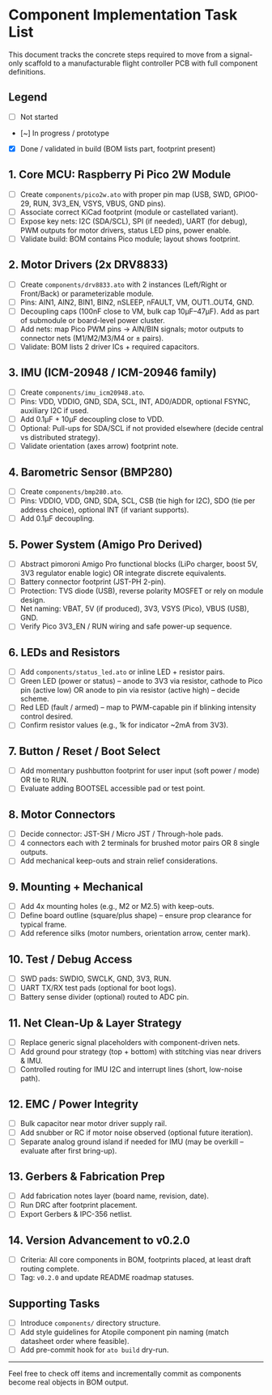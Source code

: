 # Component Implementation Task List

This document tracks the concrete steps required to move from a signal-only scaffold to a manufacturable flight controller PCB with full component definitions.

## Legend
- [ ] Not started
- [~] In progress / prototype
- [x] Done / validated in build (BOM lists part, footprint present)

## 1. Core MCU: Raspberry Pi Pico 2W Module
- [ ] Create `components/pico2w.ato` with proper pin map (USB, SWD, GPIO0-29, RUN, 3V3_EN, VSYS, VBUS, GND pins). 
- [ ] Associate correct KiCad footprint (module or castellated variant). 
- [ ] Expose key nets: I2C (SDA/SCL), SPI (if needed), UART (for debug), PWM outputs for motor drivers, status LED pins, power enable.
- [ ] Validate build: BOM contains Pico module; layout shows footprint.

## 2. Motor Drivers (2x DRV8833)
- [ ] Create `components/drv8833.ato` with 2 instances (Left/Right or Front/Back) or parameterizable module.
- [ ] Pins: AIN1, AIN2, BIN1, BIN2, nSLEEP, nFAULT, VM, OUT1..OUT4, GND.
- [ ] Decoupling caps (100nF close to VM, bulk cap 10µF–47µF). Add as part of submodule or board-level power cluster.
- [ ] Add nets: map Pico PWM pins → AIN/BIN signals; motor outputs to connector nets (M1/M2/M3/M4 or ± pairs).
- [ ] Validate: BOM lists 2 driver ICs + required capacitors.

## 3. IMU (ICM-20948 / ICM-20946 family)
- [ ] Create `components/imu_icm20948.ato`.
- [ ] Pins: VDD, VDDIO, GND, SDA, SCL, INT, AD0/ADDR, optional FSYNC, auxiliary I2C if used.
- [ ] Add 0.1µF + 10µF decoupling close to VDD.
- [ ] Optional: Pull-ups for SDA/SCL if not provided elsewhere (decide central vs distributed strategy).
- [ ] Validate orientation (axes arrow) footprint note.

## 4. Barometric Sensor (BMP280)
- [ ] Create `components/bmp280.ato`.
- [ ] Pins: VDDIO, VDD, GND, SDA, SCL, CSB (tie high for I2C), SDO (tie per address choice), optional INT (if variant supports).
- [ ] Add 0.1µF decoupling.

## 5. Power System (Amigo Pro Derived)
- [ ] Abstract pimoroni Amigo Pro functional blocks (LiPo charger, boost 5V, 3V3 regulator enable logic) OR integrate discrete equivalents.
- [ ] Battery connector footprint (JST-PH 2-pin).
- [ ] Protection: TVS diode (USB), reverse polarity MOSFET or rely on module design.
- [ ] Net naming: VBAT, 5V (if produced), 3V3, VSYS (Pico), VBUS (USB), GND.
- [ ] Verify Pico 3V3_EN / RUN wiring and safe power-up sequence.

## 6. LEDs and Resistors
- [ ] Add `components/status_led.ato` or inline LED + resistor pairs.
- [ ] Green LED (power or status) – anode to 3V3 via resistor, cathode to Pico pin (active low) OR anode to pin via resistor (active high) – decide scheme.
- [ ] Red LED (fault / armed) – map to PWM-capable pin if blinking intensity control desired.
- [ ] Confirm resistor values (e.g., 1k for indicator ~2mA from 3V3).

## 7. Button / Reset / Boot Select
- [ ] Add momentary pushbutton footprint for user input (soft power / mode) OR tie to RUN.
- [ ] Evaluate adding BOOTSEL accessible pad or test point.

## 8. Motor Connectors
- [ ] Decide connector: JST-SH / Micro JST / Through-hole pads.
- [ ] 4 connectors each with 2 terminals for brushed motor pairs OR 8 single outputs.
- [ ] Add mechanical keep-outs and strain relief considerations.

## 9. Mounting + Mechanical
- [ ] Add 4x mounting holes (e.g., M2 or M2.5) with keep-outs.
- [ ] Define board outline (square/plus shape) – ensure prop clearance for typical frame.
- [ ] Add reference silks (motor numbers, orientation arrow, center mark).

## 10. Test / Debug Access
- [ ] SWD pads: SWDIO, SWCLK, GND, 3V3, RUN.
- [ ] UART TX/RX test pads (optional for boot logs).
- [ ] Battery sense divider (optional) routed to ADC pin.

## 11. Net Clean-Up & Layer Strategy
- [ ] Replace generic signal placeholders with component-driven nets.
- [ ] Add ground pour strategy (top + bottom) with stitching vias near drivers & IMU.
- [ ] Controlled routing for IMU I2C and interrupt lines (short, low-noise path).

## 12. EMC / Power Integrity
- [ ] Bulk capacitor near motor driver supply rail.
- [ ] Add snubber or RC if motor noise observed (optional future iteration).
- [ ] Separate analog ground island if needed for IMU (may be overkill – evaluate after first bring-up).

## 13. Gerbers & Fabrication Prep
- [ ] Add fabrication notes layer (board name, revision, date).
- [ ] Run DRC after footprint placement.
- [ ] Export Gerbers & IPC-356 netlist.

## 14. Version Advancement to v0.2.0
- [ ] Criteria: All core components in BOM, footprints placed, at least draft routing complete.
- [ ] Tag: `v0.2.0` and update README roadmap statuses.

## Supporting Tasks
- [ ] Introduce `components/` directory structure.
- [ ] Add style guidelines for Atopile component pin naming (match datasheet order where feasible).
- [ ] Add pre-commit hook for `ato build` dry-run.

---

Feel free to check off items and incrementally commit as components become real objects in BOM output.
